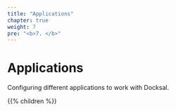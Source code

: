 ```yaml
---
title: "Applications"
chapter: true
weight: 7
pre: "<b>7. </b>"
---
```


# Applications

Configuring different applications to work with Docksal.

{{% children %}}

